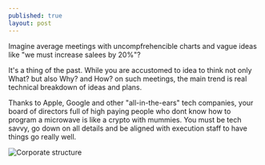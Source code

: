 ```yaml
---
published: true
layout: post
---
```

Imagine average meetings with uncompfrehencible charts and vague ideas like "we must increase salees by 20%"?

It's a thing of the past. While you are accustomed to idea to think not only What? but also Why? and How? on such meetings, the main trend is real technical breakdown of ideas and plans.

Thanks to Apple, Google and other "all-in-the-ears" tech companies, your board of directors full of high paying people who dont know how to program a microwave is like a crypto with mummies.
You must be tech savvy, go down on all details and be aligned with execution staff to have things go really well.

![Corporate structure](http://std3.ru/bd/da/1415017090-bddafea513f39e2f3164090d2a752260.jpg)
